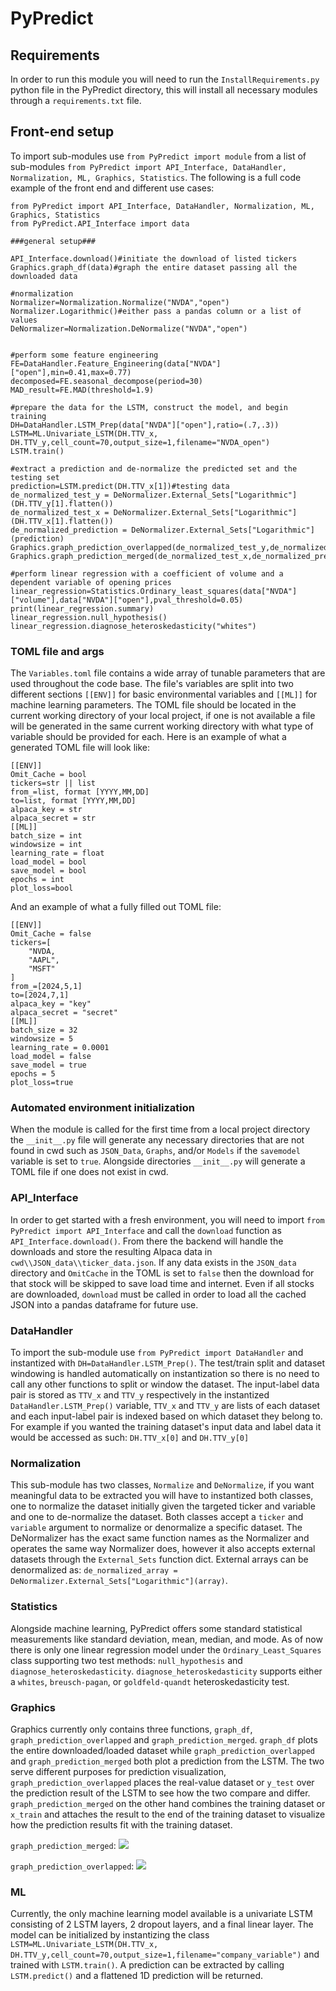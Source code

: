 # PyPredict




## Requirements
In order to run this module you will need to run the `InstallRequirements.py` python file in the PyPredict directory, this will install all necessary modules through a `requirements.txt` file.




## Front-end setup
To import sub-modules use `from PyPredict import module` from a list of sub-modules `from PyPredict import API_Interface, DataHandler, Normalization, ML, Graphics, Statistics`. The following is a full code example of the front end and different use cases:
```
from PyPredict import API_Interface, DataHandler, Normalization, ML, Graphics, Statistics
from PyPredict.API_Interface import data

###general setup###

API_Interface.download()#initiate the download of listed tickers
Graphics.graph_df(data)#graph the entire dataset passing all the downloaded data 

#normalization
Normalizer=Normalization.Normalize("NVDA","open")
Normalizer.Logarithmic()#either pass a pandas column or a list of values
DeNormalizer=Normalization.DeNormalize("NVDA","open")


#perform some feature engineering
FE=DataHandler.Feature_Engineering(data["NVDA"]["open"],min=0.41,max=0.77)
decomposed=FE.seasonal_decompose(period=30)
MAD_result=FE.MAD(threshold=1.9)

#prepare the data for the LSTM, construct the model, and begin training
DH=DataHandler.LSTM_Prep(data["NVDA"]["open"],ratio=(.7,.3))
LSTM=ML.Univariate_LSTM(DH.TTV_x, DH.TTV_y,cell_count=70,output_size=1,filename="NVDA_open")
LSTM.train()

#extract a prediction and de-normalize the predicted set and the testing set
prediction=LSTM.predict(DH.TTV_x[1])#testing data
de_normalized_test_y = DeNormalizer.External_Sets["Logarithmic"](DH.TTV_y[1].flatten())
de_normalized_test_x = DeNormalizer.External_Sets["Logarithmic"](DH.TTV_x[1].flatten())
de_normalized_prediction = DeNormalizer.External_Sets["Logarithmic"](prediction)
Graphics.graph_prediction_overlapped(de_normalized_test_y,de_normalized_prediction)
Graphics.graph_prediction_merged(de_normalized_test_x,de_normalized_prediction)

#perform linear regression with a coefficient of volume and a dependent variable of opening prices
linear_regression=Statistics.Ordinary_least_squares(data["NVDA"]["volume"],data["NVDA"]["open"],pval_threshold=0.05)
print(linear_regression.summary)
linear_regression.null_hypothesis()
linear_regression.diagnose_heteroskedasticity("whites")
```


### TOML file and args




The `Variables.toml` file contains a wide array of tunable parameters that are used throughout the code base. The file's variables are split into two different sections `[[ENV]]` for basic environmental variables and `[[ML]]` for machine learning parameters. The TOML file should be located in the current working directory of your local project, if one is not available a file will be generated in the same current working directory with what type of variable should be provided for each. Here is an example of what a generated TOML file will look like:
```
[[ENV]]
Omit_Cache = bool
tickers=str || list
from_=list, format [YYYY,MM,DD]
to=list, format [YYYY,MM,DD]
alpaca_key = str
alpaca_secret = str
[[ML]]
batch_size = int
windowsize = int
learning_rate = float
load_model = bool
save_model = bool
epochs = int
plot_loss=bool
```


And an example of what a fully filled out TOML file:


```
[[ENV]]
Omit_Cache = false
tickers=[
    "NVDA,
    "AAPL",
    "MSFT"
]
from_=[2024,5,1]
to=[2024,7,1]
alpaca_key = "key"
alpaca_secret = "secret"
[[ML]]
batch_size = 32
windowsize = 5
learning_rate = 0.0001
load_model = false
save_model = true
epochs = 5
plot_loss=true
```


### Automated environment initialization




When the module is called for the first time from a local project directory the `__init__.py` file will generate any necessary directories that are not found in cwd such as `JSON_Data`, `Graphs`, and/or `Models` if the `savemodel` variable is set to `true`. Alongside directories `__init__.py` will generate a TOML file if one does not exist in cwd.




### API_Interface
In order to get started with a fresh environment, you will need to import `from PyPredict import API_Interface` and call the `download` function as `API_Interface.download()`. From there the backend will handle the downloads and store the resulting Alpaca data in `cwd\\JSON_data\\ticker_data.json`. If any data exists in the `JSON_data` directory and `OmitCache` in the TOML is set to `false` then the download for that stock will be skipped to save load time and internet. Even if all stocks are downloaded, `download` must be called in order to load all the cached JSON into a pandas dataframe for future use.




### DataHandler
To import the sub-module use `from PyPredict import DataHandler` and instantized with `DH=DataHandler.LSTM_Prep()`. The test/train split and dataset windowing is handled automatically on instantization so there is no need to call any other functions to split or window the dataset. The input-label data pair is stored as `TTV_x` and `TTV_y` respectively in the instantized `DataHandler.LSTM_Prep()` variable, `TTV_x` and `TTV_y` are lists of each dataset and each input-label pair is indexed based on which dataset they belong to. For example if you wanted the training dataset's input data and label data it would be accessed as such: `DH.TTV_x[0]` and `DH.TTV_y[0]`


### Normalization
This sub-module has two classes, `Normalize` and `DeNormalize`, if you want meaningful data to be extracted you will have to instantized both classes, one to normalize the dataset initially given the targeted ticker and variable and one to de-normalize the dataset. Both classes accept a `ticker` and `variable` argument to normalize or denormalize a specific dataset. The DeNormalizer has the exact same function names as the Normalizer and operates the same way Normalizer does, however it also accepts external datasets through the `External_Sets` function dict. External arrays can be denormalized as:
`de_normalized_array = DeNormalizer.External_Sets["Logarithmic"](array)`.




### Statistics
Alongside machine learning, PyPredict offers some standard statistical measurements like standard deviation, mean, median, and mode. As of now there is only one linear regression model under the `Ordinary_Least_Squares` class supporting two test methods: `null_hypothesis` and `diagnose_heteroskedasticity`. `diagnose_heteroskedasticity` supports either a `whites`, `breusch-pagan`, or `goldfeld-quandt` heteroskedasticity test.




### Graphics
Graphics currently only contains three functions, `graph_df`, `graph_prediction_overlapped` and `graph_prediction_merged`. `graph_df` plots the entire downloaded/loaded dataset while `graph_prediction_overlapped` and `graph_prediction_merged` both plot a prediction from the LSTM. The two serve different purposes for prediction visualization, `graph_prediction_overlapped` places the real-value dataset or `y_test` over the prediction result of the LSTM to see how the two compare and differ. `graph_prediction_merged` on the other hand combines the training dataset or `x_train` and attaches the result to the end of the training dataset to visualize how the prediction results fit with the training dataset.


`graph_prediction_merged`:
![](train_predict_merged.png)


`graph_prediction_overlapped`:
![](Test_predict_overlap.png)




### ML
Currently, the only machine learning model available is a univariate LSTM consisting of 2 LSTM layers, 2 dropout layers, and a final linear layer. The model can be initialized by instantizing the class `LSTM=ML.Univariate_LSTM(DH.TTV_x, DH.TTV_y,cell_count=70,output_size=1,filename="company_variable")` and trained with `LSTM.train()`. A prediction can be extracted by calling `LSTM.predict()` and a flattened 1D prediction will be returned.